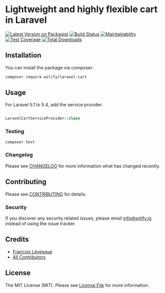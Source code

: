 # Lightweight and highly flexible cart in Laravel 

[![Latest Version on Packagist](https://img.shields.io/packagist/v/Witify/laravel-cart.svg?style=flat-square)](https://packagist.org/packages/Witify/laravel-cart)
[![Build Status](https://img.shields.io/travis/Witify/laravel-cart/master.svg?style=flat-square)](https://travis-ci.org/Witify/laravel-cart)
[![Maintainability](https://api.codeclimate.com/v1/badges/8ed724e9f57baa80c964/maintainability)](https://codeclimate.com/github/Witify/laravel-cart/maintainability)
[![Test Coverage](https://api.codeclimate.com/v1/badges/8ed724e9f57baa80c964/test_coverage)](https://codeclimate.com/github/Witify/laravel-cart/test_coverage)
[![Total Downloads](https://img.shields.io/packagist/dt/Witify/laravel-cart.svg?style=flat-square)](https://packagist.org/packages/witify/laravel-cart)

## Installation

You can install the package via composer:

```bash
composer require witify/laravel-cart
```

## Usage

For Laravel 5.1 to 5.4, add the service provider:
``` php

LaravelCartServiceProvider::class
```

### Testing

``` bash
composer test
```

### Changelog

Please see [CHANGELOG](CHANGELOG.md) for more information what has changed recently.

## Contributing

Please see [CONTRIBUTING](CONTRIBUTING.md) for details.

### Security

If you discover any security related issues, please email info@witify.io instead of using the issue tracker.

## Credits

- [François Lévesque](https://github.com/francoislevesque)
- [All Contributors](../../contributors)

## License

The MIT License (MIT). Please see [License File](LICENSE.md) for more information.

